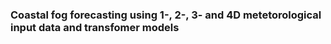 ### Coastal fog forecasting using 1-, 2-, 3- and 4D metetorological input data and transfomer models 
